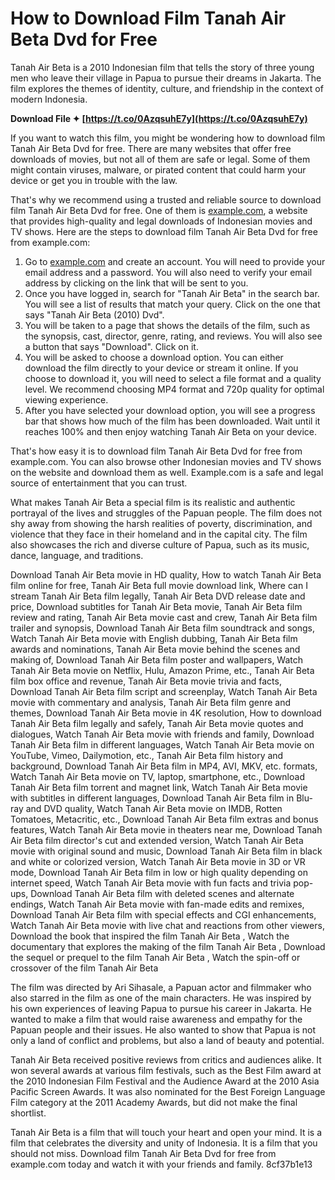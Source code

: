 # How to Download Film Tanah Air Beta Dvd for Free
 
Tanah Air Beta is a 2010 Indonesian film that tells the story of three young men who leave their village in Papua to pursue their dreams in Jakarta. The film explores the themes of identity, culture, and friendship in the context of modern Indonesia.
 
**Download File ✦ [https://t.co/0AzqsuhE7y](https://t.co/0AzqsuhE7y)**


 
If you want to watch this film, you might be wondering how to download film Tanah Air Beta Dvd for free. There are many websites that offer free downloads of movies, but not all of them are safe or legal. Some of them might contain viruses, malware, or pirated content that could harm your device or get you in trouble with the law.
 
That's why we recommend using a trusted and reliable source to download film Tanah Air Beta Dvd for free. One of them is [example.com](https://example.com), a website that provides high-quality and legal downloads of Indonesian movies and TV shows. Here are the steps to download film Tanah Air Beta Dvd for free from example.com:
 
1. Go to [example.com](https://example.com) and create an account. You will need to provide your email address and a password. You will also need to verify your email address by clicking on the link that will be sent to you.
2. Once you have logged in, search for "Tanah Air Beta" in the search bar. You will see a list of results that match your query. Click on the one that says "Tanah Air Beta (2010) Dvd".
3. You will be taken to a page that shows the details of the film, such as the synopsis, cast, director, genre, rating, and reviews. You will also see a button that says "Download". Click on it.
4. You will be asked to choose a download option. You can either download the film directly to your device or stream it online. If you choose to download it, you will need to select a file format and a quality level. We recommend choosing MP4 format and 720p quality for optimal viewing experience.
5. After you have selected your download option, you will see a progress bar that shows how much of the film has been downloaded. Wait until it reaches 100% and then enjoy watching Tanah Air Beta on your device.

That's how easy it is to download film Tanah Air Beta Dvd for free from example.com. You can also browse other Indonesian movies and TV shows on the website and download them as well. Example.com is a safe and legal source of entertainment that you can trust.
  
What makes Tanah Air Beta a special film is its realistic and authentic portrayal of the lives and struggles of the Papuan people. The film does not shy away from showing the harsh realities of poverty, discrimination, and violence that they face in their homeland and in the capital city. The film also showcases the rich and diverse culture of Papua, such as its music, dance, language, and traditions.
 
Download Tanah Air Beta movie in HD quality,  How to watch Tanah Air Beta film online for free,  Tanah Air Beta full movie download link,  Where can I stream Tanah Air Beta film legally,  Tanah Air Beta DVD release date and price,  Download subtitles for Tanah Air Beta movie,  Tanah Air Beta film review and rating,  Tanah Air Beta movie cast and crew,  Tanah Air Beta film trailer and synopsis,  Download Tanah Air Beta film soundtrack and songs,  Watch Tanah Air Beta movie with English dubbing,  Tanah Air Beta film awards and nominations,  Tanah Air Beta movie behind the scenes and making of,  Download Tanah Air Beta film poster and wallpapers,  Watch Tanah Air Beta movie on Netflix, Hulu, Amazon Prime, etc.,  Tanah Air Beta film box office and revenue,  Tanah Air Beta movie trivia and facts,  Download Tanah Air Beta film script and screenplay,  Watch Tanah Air Beta movie with commentary and analysis,  Tanah Air Beta film genre and themes,  Download Tanah Air Beta movie in 4K resolution,  How to download Tanah Air Beta film legally and safely,  Tanah Air Beta movie quotes and dialogues,  Watch Tanah Air Beta movie with friends and family,  Download Tanah Air Beta film in different languages,  Watch Tanah Air Beta movie on YouTube, Vimeo, Dailymotion, etc.,  Tanah Air Beta film history and background,  Download Tanah Air Beta film in MP4, AVI, MKV, etc. formats,  Watch Tanah Air Beta movie on TV, laptop, smartphone, etc.,  Download Tanah Air Beta film torrent and magnet link,  Watch Tanah Air Beta movie with subtitles in different languages,  Download Tanah Air Beta film in Blu-ray and DVD quality,  Watch Tanah Air Beta movie on IMDB, Rotten Tomatoes, Metacritic, etc.,  Download Tanah Air Beta film extras and bonus features,  Watch Tanah Air Beta movie in theaters near me,  Download Tanah Air Beta film director's cut and extended version,  Watch Tanah Air Beta movie with original sound and music,  Download Tanah Air Beta film in black and white or colorized version,  Watch Tanah Air Beta movie in 3D or VR mode,  Download Tanah Air Beta film in low or high quality depending on internet speed,  Watch Tanah Air Beta movie with fun facts and trivia pop-ups,  Download Tanah Air Beta film with deleted scenes and alternate endings,  Watch Tanah Air Beta movie with fan-made edits and remixes,  Download Tanah Air Beta film with special effects and CGI enhancements,  Watch Tanah Air Beta movie with live chat and reactions from other viewers,  Download the book that inspired the film Tanah Air Beta ,  Watch the documentary that explores the making of the film Tanah Air Beta ,  Download the sequel or prequel to the film Tanah Air Beta ,  Watch the spin-off or crossover of the film Tanah Air Beta
 
The film was directed by Ari Sihasale, a Papuan actor and filmmaker who also starred in the film as one of the main characters. He was inspired by his own experiences of leaving Papua to pursue his career in Jakarta. He wanted to make a film that would raise awareness and empathy for the Papuan people and their issues. He also wanted to show that Papua is not only a land of conflict and problems, but also a land of beauty and potential.
 
Tanah Air Beta received positive reviews from critics and audiences alike. It won several awards at various film festivals, such as the Best Film award at the 2010 Indonesian Film Festival and the Audience Award at the 2010 Asia Pacific Screen Awards. It was also nominated for the Best Foreign Language Film category at the 2011 Academy Awards, but did not make the final shortlist.
 
Tanah Air Beta is a film that will touch your heart and open your mind. It is a film that celebrates the diversity and unity of Indonesia. It is a film that you should not miss. Download film Tanah Air Beta Dvd for free from example.com today and watch it with your friends and family.
 8cf37b1e13
 
